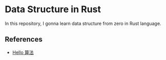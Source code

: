 # Data Structure in Rust

In this repository, I gonna learn data structure from zero in Rust language.

## References

- [Hello 算法](https://www.hello-algo.com/)
